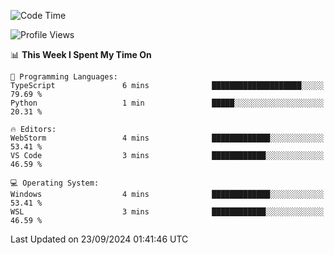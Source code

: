 <!--START_SECTION:waka-->
![Code Time](http://img.shields.io/badge/Code%20Time-725%20hrs%208%20mins-blue)

![Profile Views](http://img.shields.io/badge/Profile%20Views-8-blue)

📊 **This Week I Spent My Time On** 

```text
💬 Programming Languages: 
TypeScript               6 mins              ████████████████████░░░░░   79.69 % 
Python                   1 min               █████░░░░░░░░░░░░░░░░░░░░   20.31 % 

🔥 Editors: 
WebStorm                 4 mins              █████████████░░░░░░░░░░░░   53.41 % 
VS Code                  3 mins              ████████████░░░░░░░░░░░░░   46.59 % 

💻 Operating System: 
Windows                  4 mins              █████████████░░░░░░░░░░░░   53.41 % 
WSL                      3 mins              ████████████░░░░░░░░░░░░░   46.59 % 
```


 Last Updated on 23/09/2024 01:41:46 UTC
<!--END_SECTION:waka-->
